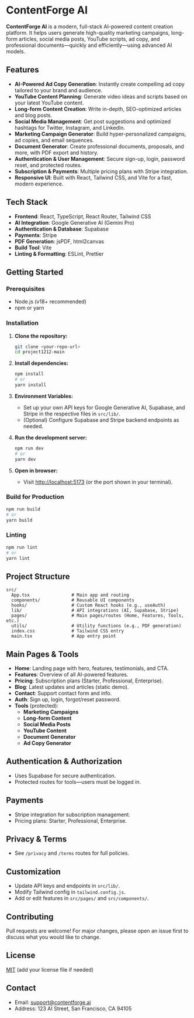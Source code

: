 # ContentForge AI

**ContentForge AI** is a modern, full-stack AI-powered content creation platform. It helps users generate high-quality marketing campaigns, long-form articles, social media posts, YouTube scripts, ad copy, and professional documents—quickly and efficiently—using advanced AI models.

## Features

- **AI-Powered Ad Copy Generation**: Instantly create compelling ad copy tailored to your brand and audience.
- **YouTube Content Planning**: Generate video ideas and scripts based on your latest YouTube content.
- **Long-form Content Creation**: Write in-depth, SEO-optimized articles and blog posts.
- **Social Media Management**: Get post suggestions and optimized hashtags for Twitter, Instagram, and LinkedIn.
- **Marketing Campaign Generator**: Build hyper-personalized campaigns, ad copies, and email sequences.
- **Document Generator**: Create professional documents, proposals, and more, with PDF export and history.
- **Authentication & User Management**: Secure sign-up, login, password reset, and protected routes.
- **Subscription & Payments**: Multiple pricing plans with Stripe integration.
- **Responsive UI**: Built with React, Tailwind CSS, and Vite for a fast, modern experience.

## Tech Stack

- **Frontend**: React, TypeScript, React Router, Tailwind CSS
- **AI Integration**: Google Generative AI (Gemini Pro)
- **Authentication & Database**: Supabase
- **Payments**: Stripe
- **PDF Generation**: jsPDF, html2canvas
- **Build Tool**: Vite
- **Linting & Formatting**: ESLint, Prettier

## Getting Started

### Prerequisites

- Node.js (v18+ recommended)
- npm or yarn

### Installation

1. **Clone the repository:**
   ```bash
   git clone <your-repo-url>
   cd project1212-main
   ```

2. **Install dependencies:**
   ```bash
   npm install
   # or
   yarn install
   ```

3. **Environment Variables:**
   - Set up your own API keys for Google Generative AI, Supabase, and Stripe in the respective files in `src/lib/`.
   - (Optional) Configure Supabase and Stripe backend endpoints as needed.

4. **Run the development server:**
   ```bash
   npm run dev
   # or
   yarn dev
   ```

5. **Open in browser:**
   - Visit [http://localhost:5173](http://localhost:5173) (or the port shown in your terminal).

### Build for Production

```bash
npm run build
# or
yarn build
```

### Linting

```bash
npm run lint
# or
yarn lint
```

## Project Structure

```
src/
  App.tsx                # Main app and routing
  components/            # Reusable UI components
  hooks/                 # Custom React hooks (e.g., useAuth)
  lib/                   # API integrations (AI, Supabase, Stripe)
  pages/                 # Main pages/routes (Home, Features, Tools, etc.)
  utils/                 # Utility functions (e.g., PDF generation)
  index.css              # Tailwind CSS entry
  main.tsx               # App entry point
```

## Main Pages & Tools

- **Home**: Landing page with hero, features, testimonials, and CTA.
- **Features**: Overview of all AI-powered features.
- **Pricing**: Subscription plans (Starter, Professional, Enterprise).
- **Blog**: Latest updates and articles (static demo).
- **Contact**: Support contact form and info.
- **Auth**: Sign up, login, forgot/reset password.
- **Tools** (protected):
  - **Marketing Campaigns**
  - **Long-form Content**
  - **Social Media Posts**
  - **YouTube Content**
  - **Document Generator**
  - **Ad Copy Generator**

## Authentication & Authorization

- Uses Supabase for secure authentication.
- Protected routes for tools—users must be logged in.

## Payments

- Stripe integration for subscription management.
- Pricing plans: Starter, Professional, Enterprise.

## Privacy & Terms

- See `/privacy` and `/terms` routes for full policies.

## Customization

- Update API keys and endpoints in `src/lib/`.
- Modify Tailwind config in `tailwind.config.js`.
- Add or edit features in `src/pages/` and `src/components/`.

## Contributing

Pull requests are welcome! For major changes, please open an issue first to discuss what you would like to change.

## License

[MIT](LICENSE) (add your license file if needed)

## Contact

- Email: support@contentforge.ai
- Address: 123 AI Street, San Francisco, CA 94105 